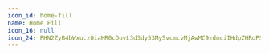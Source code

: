 ```yaml
---
icon_id: home-fill
name: Home Fill
icon_16: null
icon_24: PHN2ZyB4bWxucz0iaHR0cDovL3d3dy53My5vcmcvMjAwMC9zdmciIHdpZHRoPSIyNCIgaGVpZ2h0PSIyNCIgdmlld0JveD0iMCAwIDI0IDI0Ij48cGF0aCBkPSJNMTIuOTcgMi41OWExLjUgMS41IDAgMDAtMS45NCAwbC03LjUgNi4zNjNBMS41IDEuNSAwIDAwMyAxMC4wOTdWMTkuNUExLjUgMS41IDAgMDA0LjUgMjFoNC43NWEuNzUuNzUgMCAwMC43NS0uNzVWMTRoNHY2LjI1YzAgLjQxNC4zMzYuNzUuNzUuNzVoNC43NWExLjUgMS41IDAgMDAxLjUtMS41di05LjQwM2ExLjUgMS41IDAgMDAtLjUzLTEuMTQ0bC03LjUtNi4zNjN6Ii8+PC9zdmc+
---
```

